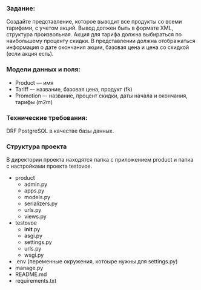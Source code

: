 ### Задание: 

Cоздайте представление, которое выводит все продукты со всеми тарифами, с учетом акций. Вывод должен быть в формате XML, структура произвольная. Акция для тарифа должна выбираться по наибольшему проценту скидки. В представлении должна отображаться информация о дате окончания акции, базовая цена и цена со скидкой (если акция есть).

### Модели данных и поля:

* Product — имя
* Tariff –- название, базовая цена, продукт (fk)
* Promotion –- название, процент скидки, даты начала и окончания, тарифы (m2m)

### Технические требования:
DRF
PostgreSQL в качестве базы данных.

### Структура проекта
В директории проекта находятся папка с приложением product и папка с настройками проекта testovoe.


* product 
  * admin.py
  * apps.py
  * models.py
  * serializers.py
  * urls.py
  * views.py
* testovoe
  * __init__.py
  * asgi.py
  * settings.py
  * urls.py
  * wsgi.py
* .env (переменные окружения, котоыре нужны для settings.py)
* manage.py
* README.md
* requirements.txt
  
